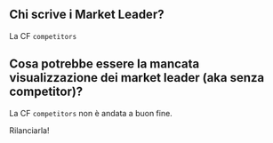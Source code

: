 ## Chi scrive i Market Leader?
La CF `competitors`

## Cosa potrebbe essere la mancata visualizzazione dei market leader (aka senza competitor)?

La CF `competitors` non è andata a buon fine.

Rilanciarla! 
